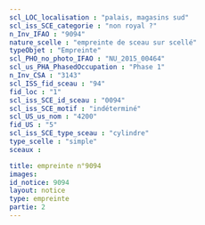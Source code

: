 ```yaml
---
scl_LOC_localisation : "palais, magasins sud"
scl_iss_SCE_categorie : "non royal ?"
n_Inv_IFAO : "9094"
nature_scelle : "empreinte de sceau sur scellé"
typeObjet : "Empreinte"
scl_PHO_no_photo_IFAO : "NU_2015_00464"
scl_us_PHA_PhasedOccupation : "Phase 1"
n_Inv_CSA : "3143"
scl_ISS_fid_sceau : "94"
fid_loc : "1"
scl_iss_SCE_id_sceau : "0094"
scl_iss_SCE_motif : "indéterminé"
scl_US_us_nom : "4200"
fid_US : "5"
scl_iss_SCE_type_sceau : "cylindre"
type_scelle : "simple"
sceaux :

title: empreinte n°9094
images: 
id_notice: 9094
layout: notice
type: empreinte
partie: 2
---
```

